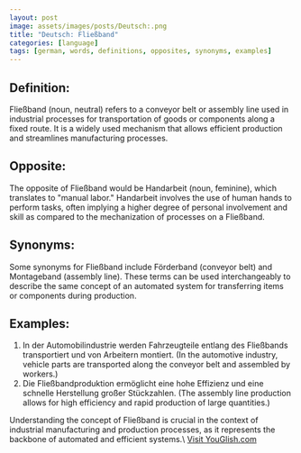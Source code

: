 ```yaml
---
layout: post
image: assets/images/posts/Deutsch:.png
title: "Deutsch: Fließband"
categories: [language]
tags: [german, words, definitions, opposites, synonyms, examples]
---
```


## Definition:
Fließband (noun, neutral) refers to a conveyor belt or assembly line used in industrial processes for transportation of goods or components along a fixed route. It is a widely used mechanism that allows efficient production and streamlines manufacturing processes.

## Opposite:
The opposite of Fließband would be Handarbeit (noun, feminine), which translates to "manual labor." Handarbeit involves the use of human hands to perform tasks, often implying a higher degree of personal involvement and skill as compared to the mechanization of processes on a Fließband.

## Synonyms:
Some synonyms for Fließband include Förderband (conveyor belt) and Montageband (assembly line). These terms can be used interchangeably to describe the same concept of an automated system for transferring items or components during production.

## Examples:
1. In der Automobilindustrie werden Fahrzeugteile entlang des Fließbands transportiert und von Arbeitern montiert. (In the automotive industry, vehicle parts are transported along the conveyor belt and assembled by workers.)
2. Die Fließbandproduktion ermöglicht eine hohe Effizienz und eine schnelle Herstellung großer Stückzahlen. (The assembly line production allows for high efficiency and rapid production of large quantities.)

Understanding the concept of Fließband is crucial in the context of industrial manufacturing and production processes, as it represents the backbone of automated and efficient systems.\ <a id="yg-widget-0" class="youglish-widget" data-query="Deutsch:" data-lang="german" data-components="8412" data-auto-start="0" data-bkg-color="theme_light" data-title="How%20to%20pronounce%20Deutsch:%20in%20German"  rel="nofollow" href="https://youglish.com">Visit YouGlish.com</a><script async src="https://youglish.com/public/emb/widget.js" charset="utf-8"></script>